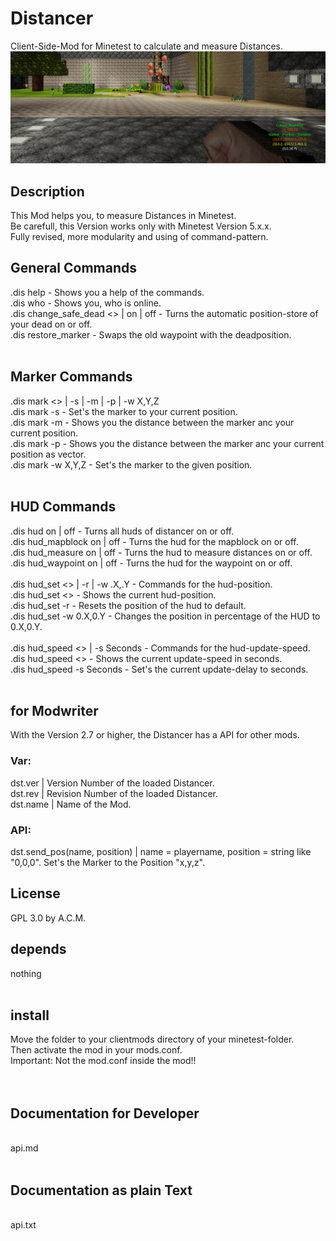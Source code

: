 # Distancer
Client-Side-Mod for Minetest to calculate and measure Distances.<br>
![Screenshot 1](screenshot.png)
<br>
## Description
This Mod helps you, to measure Distances in Minetest.<br>
Be carefull, this Version works only with Minetest Version 5.x.x.
<br>
Fully revised, more modularity and using of command-pattern.
<br>
## General Commands
.dis help                                 - Shows you a help of the commands.<br>
.dis who                                  - Shows you, who is online.<br>
.dis change_safe_dead <> | on | off       - Turns the automatic position-store of your dead on or off.<br>
.dis restore_marker                       - Swaps the old waypoint with the deadposition.<br>
<br>
## Marker Commands
.dis mark <> | -s | -m | -p | -w X,Y,Z<br>
.dis mark -s                              - Set's the marker to your current position.<br>
.dis mark -m                              - Shows you the distance between the marker anc your current position.<br>
.dis mark -p                              - Shows you the distance between the marker anc your current position as vector.<br>
.dis mark -w X,Y,Z                        - Set's the marker to the given position.<br>
<br>
## HUD Commands
.dis hud on | off                         - Turns all huds of distancer on or off.<br>
.dis hud_mapblock on | off                - Turns the hud for the mapblock on or off.<br>
.dis hud_measure on | off                 - Turns the hud to measure distances on or off.<br>
.dis hud_waypoint on | off                - Turns the hud for the waypoint on or off.<br>
<br>
.dis hud_set <> | -r | -w .X,.Y           - Commands for the hud-position.<br>
.dis hud_set <>                           - Shows the current hud-position.<br>
.dis hud_set -r                           - Resets the position of the hud to default.<br>
.dis hud_set -w 0.X,0.Y                   - Changes the position in percentage of the HUD to 0.X,0.Y.<br>
<br>
.dis hud_speed <> | -s Seconds            - Commands for the hud-update-speed.<br>
.dis hud_speed <>                         - Shows the current update-speed in seconds.<br>
.dis hud_speed -s Seconds                 - Set's the current update-delay to seconds.<br>
<br>
## for Modwriter
With the Version 2.7 or higher, the Distancer has a API for other mods.<br>

### Var:
dst.ver                 | Version Number of the loaded Distancer.<br>
dst.rev                 | Revision Number of the loaded Distancer.<br>
dst.name                | Name of the Mod.<br>

### API:
dst.send_pos(name, position)   | name = playername, position = string like "0,0,0". Set's the Marker to the Position "x,y,z".<br>

## License
GPL 3.0 by A.C.M.<br>

## depends
nothing<br>
<br>
## install 
Move the folder to your clientmods directory of your minetest-folder.<br>
Then activate the mod in your mods.conf.<br>
Important: Not the mod.conf inside the mod!!<br>
<br>
<br>
## Documentation for Developer
<br>
api.md<br>
<br>

## Documentation as plain Text

<br>
api.txt<br>
<br>
